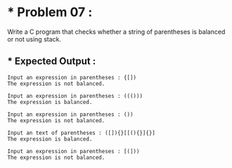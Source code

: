 # * Problem 07 :

Write a C program that checks whether a string of parentheses is balanced or not using stack.

## * Expected Output :

    Input an expression in parentheses : {[])
    The expression is not balanced.

    Input an expression in parentheses : ((()))
    The expression is balanced.

    Input an expression in parentheses : ())
    The expression is not balanced.

    Input an text of parentheses : ([]){}[[(){}]{}]
    The expression is balanced.

    Input an expression in parentheses : [(]))
    The expression is not balanced.